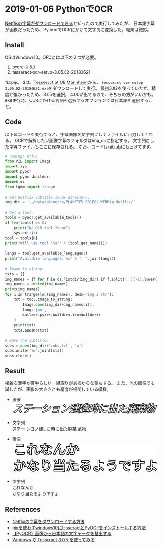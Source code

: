 # 2019-01-06 PythonでOCR

[Netflixの字幕がダウンロードできる](https://ameblo.jp/macgyverisms/entry-12378152858.html)と知ったので実行してみたが、
日本語字幕が画像だったため、PythonでOCRにかけて文字列に変換した。結果は微妙。

## Install
OSはWindows10。ORCには以下の２つが必要。

1. pyorc-0.5.3
2. tesseract-ocr-setup-3.05.02-20180621

1はpip。
2は、[Tesseract at UB Mannheim](https://github.com/UB-Mannheim/tesseract/wiki)から、
`tesseract-ocr-setup-3.05.02-20180621.exe`をダウンロードして実行。
最初3.02を使っていたが、精度が低かったため、3.05を選択。
4.00が出てるので、そちらの方がいいかも。
exe実行時、OCRにかける言語を選択するオプションでは日本語を選択すること。

## Code
以下のコードを実行すると、字幕画像を文字列にしてファイルに出力してくれる。
OCRで解析したい画像字幕のフォルダはimg_dirに指定する。
文字列にした字幕ファイルもここに保存される。
なお、コードは[github](https://github.com/iShoto/testpy/tree/master/codes/20190106)にも上げてます。

```python
# coding: utf-8
from PIL import Image
import sys
import pyocr
import pyocr.builders
import os
from tqdm import trange

# Set Netflix subtitle image directory.
img_dir = '../data/planetes/PLANETES.S01E02.WEBRip.Netflix/'

# Get a tool.
tools = pyocr.get_available_tools()
if len(tools) == 0:
	print("No OCR tool found")
	sys.exit(1)
tool = tools[0]
print("Will use tool '%s'" % (tool.get_name()))

langs = tool.get_available_languages()
print("Available languages: %s" % ", ".join(langs))

# Image to string.
txts = []
img_names = [f for f in os.listdir(img_dir) if f.split('.')[-1].lower() in ('png')]
img_names = sorted(img_names)
print(img_names)
for i in trange(len(img_names), desc='img 2 str'):
	txt = tool.image_to_string(
		Image.open(img_dir+img_names[i]),
		lang='jpn',
		builder=pyocr.builders.TextBuilder()
	)
	print(txt)
	txts.append(txt)

# Save the subtitle.
subs = open(img_dir+'subs.txt', 'w')
subs.write('\n'.join(txts))
subs.close()
```

## Result

複雑な漢字が苦手らしい。縁取りがあるからな気もする。
また、他の画像でも試したが、画像の大きさとも精度が相関している模様。

- 画像  
![pic](ttpi000003.png)

- 文字列  
ステ一 ンヨノ建L ロ時に出た廃某 武物  

- 画像  
![pic](ttpi000075.png)

- 文字列  
これなんか  
かなり当たるようですよ  

## References
- [Netflixの字幕をダウンロードする方法](https://ameblo.jp/macgyverisms/entry-12378152858.html)
- [pipを使わずwindows10にtesseractとPyOCRをインストールする方法](https://haitenaipants.hatenablog.com/entry/2018/06/02/193554)
- [【PyOCR】画像から日本語の文字データを抽出する](https://qiita.com/mczkzk/items/393abc70836b9bde2f60)
- [Windows で Tesseract 3.0.5 を使ってみる](https://www.kunihikokaneko.com/dblab/licenseplate/tesseract.html)
